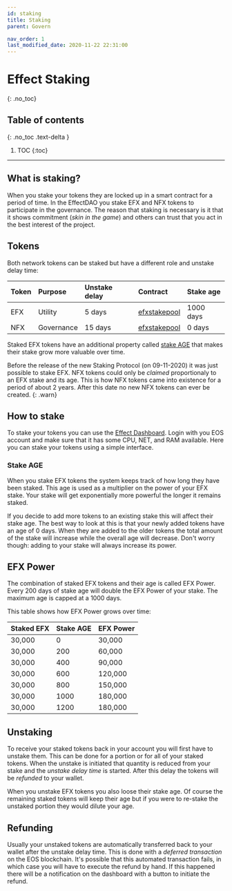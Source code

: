 ```yaml
---
id: staking
title: Staking
parent: Govern

nav_order: 1
last_modified_date: 2020-11-22 22:31:00
---
```


# Effect Staking
{: .no_toc}

## Table of contents
{: .no_toc .text-delta }

1. TOC
{:toc}

---

## What is staking?

When you stake your tokens they are locked up in a smart contract for a period
of time. In the EffectDAO you stake EFX and NFX tokens to participate in the
governance. The reason that staking is necessary is it that it shows commitment
(*skin in the game*) and others can trust that you act in the best interest of
the project.

## Tokens

Both network tokens can be staked but have a different role and unstake delay
time:

| Token | Purpose    | Unstake delay | Contract                                              | Stake age                                        |
|:------|:-----------|:--------------|:------------------------------------------------------|:-------------------------------------------------|
| EFX   | Utility    | 5 days        | [efxstakepool](https://bloks.io/account/efxstakepool) | <span class="label label-green">1000 days<span/> |
| NFX   | Governance | 15 days       | [efxstakepool](https://bloks.io/account/efxstakepool) | <span class="label label-yellow">0 days<span/>   |


Staked EFX tokens have an additional property called [stake AGE](#effect-power)
that makes their stake grow more valuable over time.

Before the release of the new Staking Protocol (on 09-11-2020) it was just
possible to stake EFX. NFX tokens could only be *claimed* proportionaly to an EFX
stake and its age. This is how NFX tokens came into existence for a period of
about 2 years. After this date no new NFX tokens can ever be created.
{: .warn}

## How to stake

To stake your tokens you can use the [Effect
Dashboard](https://dashboard.effect.ai/stake). Login with you EOS account and
make sure that it has some CPU, NET, and RAM available. Here you can stake your
tokens using a simple interface.

### Stake AGE

When you stake EFX tokens the system keeps track of how long they have been
staked. This age is used as a multiplier on the power of your EFX stake. Your
stake will get exponentially more powerful the longer it remains staked.

If you decide to add more tokens to an existing stake this will affect their
stake age. The best way to look at this is that your newly added tokens have an
age of 0 days. When they are added to the older tokens the total amount of the
stake will increase while the overall age will decrease. Don't worry though:
adding to your stake will always increase its power.

## EFX Power

The combination of staked EFX tokens and their age is called EFX Power. Every
200 days of stake age will double the EFX Power of your stake. The maximum age
is capped at a 1000 days.

This table shows how EFX Power grows over time:

| Staked EFX | Stake AGE | EFX  Power |
|------------|-----------|--------------|
| 30,000     | 0         | 30,000       |
| 30,000     | 200       | 60,000       |
| 30,000     | 400       | 90,000       |
| 30,000     | 600       | 120,000      |
| 30,000     | 800       | 150,000      |
| 30,000     | 1000      | 180,000      |
| 30,000     | 1200      | 180,000      |

## Unstaking

To receive your staked tokens back in your account you will first have to
unstake them. This can be done for a portion or for all of your staked
tokens. When the unstake is initiated that quantity is reduced from your stake
and the *unstake delay time* is started. After this delay the tokens will be
*refunded* to your wallet.

When you unstake EFX tokens you also loose their stake age. Of course the
remaining staked tokens will keep their age but if you were to re-stake the
unstaked portion they would dilute your age.

## Refunding

Usually your unstaked tokens are automatically transferred back to your wallet
after the unstake delay time. This is done with a *deferred transaction* on the
EOS blockchain. It's possible that this automated transaction fails, in which
case you will have to execute the refund by hand. If this happened there will be
a notification on the dashboard with a button to initiate the refund.

<!---
---

## Technical deep-dive

### Staking formulas
### Offline staking
### Caveats
-->
